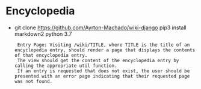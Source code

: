 # Encyclopedia
* git clone https://github.com/Ayrton-Machado/wiki-django
pip3 install markdown2
python 3.7

       Entry Page: Visiting /wiki/TITLE, where TITLE is the title of an encyclopedia entry, should render a page that displays the contents of that encyclopedia entry.
       The view should get the content of the encyclopedia entry by calling the appropriate util function.
       If an entry is requested that does not exist, the user should be presented with an error page indicating that their requested page was not found.
